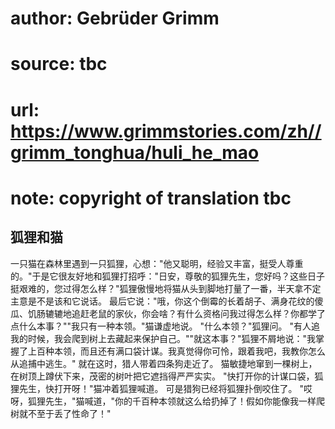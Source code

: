 # author: Gebrüder Grimm
# source: tbc
# url: https://www.grimmstories.com/zh//grimm_tonghua/huli_he_mao
# note: copyright of translation tbc

## 狐狸和猫 

一只猫在森林里遇到一只狐狸，心想："他又聪明，经验又丰富，挺受人尊重的。"于是它很友好地和狐狸打招呼："日安，尊敬的狐狸先生，您好吗？这些日子挺艰难的，您过得怎么样？"狐狸傲慢地将猫从头到脚地打量了一番，半天拿不定主意是不是该和它说话。
最后它说："哦，你这个倒霉的长着胡子、满身花纹的傻瓜、饥肠辘辘地追赶老鼠的家伙，你会啥？有什么资格问我过得怎么样？你都学了点什么本事？""我只有一种本领。"猫谦虚地说。
"什么本领？"狐狸问。
"有人追我的时候，我会爬到树上去藏起来保护自己。""就这本事？"狐狸不屑地说："我掌握了上百种本领，而且还有满口袋计谋。我真觉得你可怜，跟着我吧，我教你怎么从追捕中逃生。"
就在这时，猎人带着四条狗走近了。
猫敏捷地窜到一棵树上，在树顶上蹲伏下来，茂密的树叶把它遮挡得严严实实。
"快打开你的计谋口袋，狐狸先生，快打开呀！"猫冲着狐狸喊道。
可是猎狗已经将狐狸扑倒咬住了。
"哎呀，狐狸先生，"猫喊道，"你的千百种本领就这么给扔掉了！假如你能像我一样爬树就不至于丢了性命了！"
